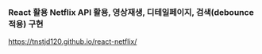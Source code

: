 ### React 활용 Netflix API 활용, 영상재생, 디테일페이지, 검색(debounce 적용) 구현

https://tnstjd120.github.io/react-netflix/